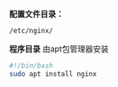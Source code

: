 **配置文件目录：**
```bash
/etc/nginx/
```

**程序目录**
由apt包管理器安装
```bash
#!/bin/bash
sudo apt install nginx
```
